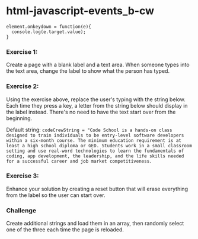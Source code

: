 # html-javascript-events_b-cw

```
element.onkeydown = function(e){
  console.log(e.target.value);
}
```

### Exercise 1:
Create a page with a blank label and a text area. When someone types into the text area, change the label to show what the person has typed.

### Exercise 2:
Using the exercise above, replace the user's typing with the string below. Each time they press a key, a letter from the string below should display in the label instead. There's no need to have the text start over from the beginning.

Default string: ```codeCrewString = "Code School is a hands-on class designed to train individuals to be entry-level software developers within a six-month course. The minimum education requirement is at least a high school diploma or GED. Students work in a small classroom setting and use real-word technologies to learn the fundamentals of coding, app development, the leadership, and the life skills needed for a successful career and job market competitiveness.``` 

### Exercise 3:
Enhance your solution by creating a reset button that will erase everything from the label so the user can start over.

### Challenge
Create additional strings and load them in an array, then randomly select one of the three each time the page is reloaded.
